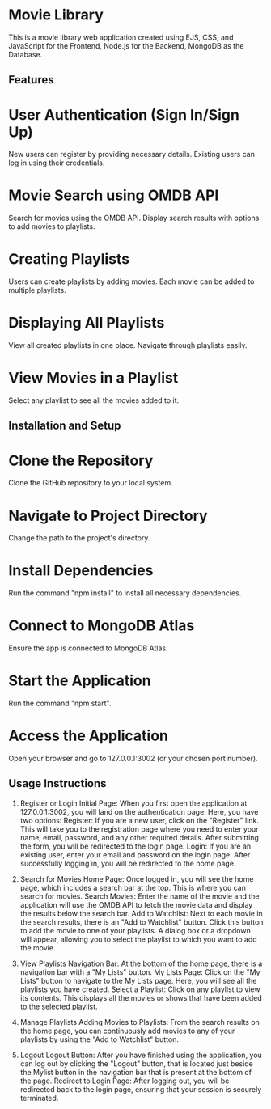 # Movie Library
This is a movie library web application created using EJS, CSS, and JavaScript for the Frontend, Node.js for the Backend, MongoDB as the Database.

## Features
# User Authentication (Sign In/Sign Up)
New users can register by providing necessary details.
Existing users can log in using their credentials.

# Movie Search using OMDB API
Search for movies using the OMDB API.
Display search results with options to add movies to playlists.

# Creating Playlists
Users can create playlists by adding movies.
Each movie can be added to multiple playlists.

# Displaying All Playlists
View all created playlists in one place.
Navigate through playlists easily.

# View Movies in a Playlist
Select any playlist to see all the movies added to it.

## Installation and Setup

# Clone the Repository
Clone the GitHub repository to your local system.

# Navigate to Project Directory
Change the path to the project's directory.

# Install Dependencies
Run the command "npm install" to install all necessary dependencies.

# Connect to MongoDB Atlas
Ensure the app is connected to MongoDB Atlas.

# Start the Application
Run the command "npm start".

# Access the Application
Open your browser and go to 127.0.0.1:3002 (or your chosen port number).

## Usage Instructions
1. Register or Login
Initial Page: When you first open the application at 127.0.0.1:3002, you will land on the authentication page. 
Here, you have two options:
Register: If you are a new user, click on the "Register" link. This will take you to the registration page where you need to enter your name, email, password, and any other required details. After submitting the form, you will be redirected to the login page.
Login: If you are an existing user, enter your email and password on the login page. After successfully logging in, you will be redirected to the home page.

2. Search for Movies
Home Page: Once logged in, you will see the home page, which includes a search bar at the top. This is where you can search for movies.
Search Movies: Enter the name of the movie and the application will use the OMDB API to fetch the movie data and display the results below the search bar.
Add to Watchlist: Next to each movie in the search results, there is an "Add to Watchlist" button. Click this button to add the movie to one of your playlists. A dialog box or a dropdown will appear, allowing you to select the playlist to which you want to add the movie.

3. View Playlists
Navigation Bar: At the bottom of the home page, there is a navigation bar with a "My Lists" button.
My Lists Page: Click on the "My Lists" button to navigate to the My Lists page. Here, you will see all the playlists you have created.
Select a Playlist: Click on any playlist to view its contents. This displays all the movies or shows that have been added to the selected playlist.

4. Manage Playlists
Adding Movies to Playlists: From the search results on the home page, you can continuously add movies to any of your playlists by using the "Add to Watchlist" button.

5. Logout
Logout Button: After you have finished using the application, you can log out by clicking the "Logout" button, that is located just beside the  Mylist button in the navigation bar that is present at the bottom of the page.
Redirect to Login Page: After logging out, you will be redirected back to the login page, ensuring that your session is securely terminated.
